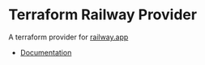 # Terraform Railway Provider

A terraform provider for [railway.app](https://railway.app)

* [Documentation](https://registry.terraform.io/providers/terraform-community-providers/railway/latest/docs)
